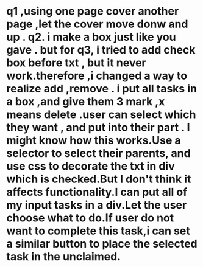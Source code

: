 # q1 ,using one page cover another page ,let the cover move donw and up . q2. i make a box just like you gave . but for q3, i tried to add check box before txt , but it never work.therefore ,i changed a way to realize add ,remove . i put all tasks  in a box ,and give them 3 mark ,x means delete .user can  select which they want , and put into their part . I might know how this works.Use a selector to select their parents, and use css to decorate the txt in div which is checked.But I don't think it affects functionality.I can put all of my input tasks in a div.Let the user choose what to do.If user  do not want to complete this task,i can set a similar button to place the selected task in the unclaimed.